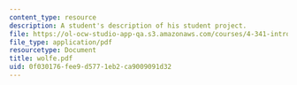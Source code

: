 ```yaml
---
content_type: resource
description: A student's description of his student project.
file: https://ol-ocw-studio-app-qa.s3.amazonaws.com/courses/4-341-introduction-to-photography-and-related-media-fall-2007/0f030176fee9d5771eb2ca9009091d32_wolfe.pdf
file_type: application/pdf
resourcetype: Document
title: wolfe.pdf
uid: 0f030176-fee9-d577-1eb2-ca9009091d32
---
```

